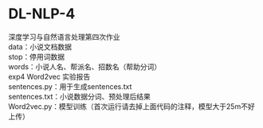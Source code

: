 # DL-NLP-4
深度学习与自然语言处理第四次作业  
data：小说文档数据  
stop：停用词数据  
words：小说人名、帮派名、招数名（帮助分词）  
exp4 Word2vec 实验报告  
sentences.py：用于生成sentences.txt  
sentences.txt：小说数据分词、预处理后结果  
Word2vec.py：模型训练（首次运行请去掉上面代码的注释，模型大于25m不好上传）
